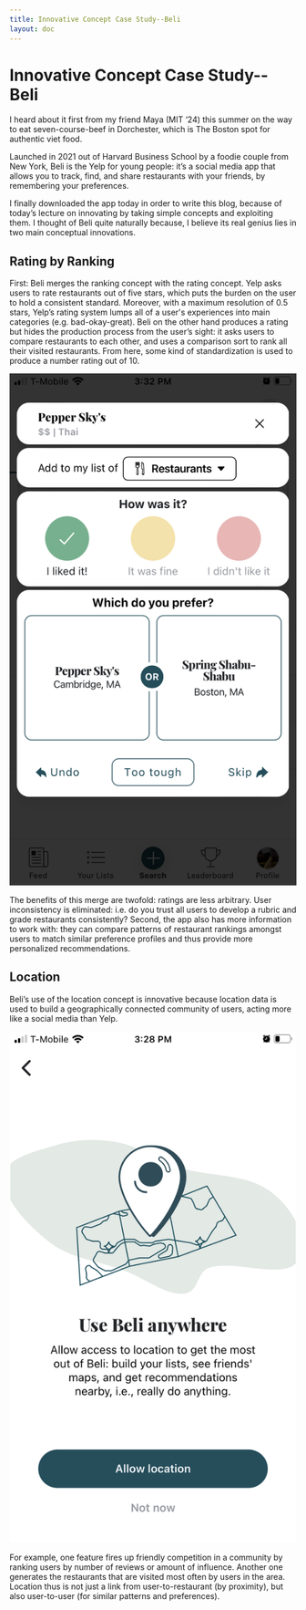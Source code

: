 ```yaml
---
title: Innovative Concept Case Study--Beli
layout: doc
---
```


# Innovative Concept Case Study--Beli

I heard about it first from my friend Maya (MIT ‘24) this summer on the way to eat seven-course-beef in Dorchester, which is The Boston spot for authentic viet food.

Launched in 2021 out of Harvard Business School by a foodie couple from New York, Beli is the Yelp for young people: it’s a social media app that allows you to track, find, and share restaurants with your friends, by remembering your preferences. 

I finally downloaded the app today in order to write this blog, because of today’s lecture on innovating by taking simple concepts and exploiting them. I thought of Beli quite naturally because, I believe its real genius lies in two main conceptual innovations. 

## Rating by Ranking

First: Beli merges the ranking concept with the rating concept. Yelp asks users to rate restaurants out of five stars, which puts the burden on the user to hold a consistent standard. Moreover, with a maximum resolution of 0.5 stars, Yelp’s rating system lumps all of a user's experiences into main categories (e.g. bad-okay-great). Beli on the other hand produces a rating but hides the production process from the user’s sight: it asks users to compare restaurants to each other, and uses a comparison sort to rank all their visited restaurants. From here, some kind of standardization is used to produce a number rating out of 10. 

![rank by comparison](beli/compare.png)

The benefits of this merge are twofold: ratings are less arbitrary. User inconsistency is eliminated: i.e. do you trust all users to develop a rubric and grade restaurants consistently? Second, the app also has more information to work with: they can compare patterns of restaurant rankings amongst users to match similar preference profiles and thus provide more personalized recommendations. 

## Location

Beli’s use of the location concept is innovative because location data is used to build a geographically connected community of users, acting more like a social media than Yelp. 

![location](beli/location.png)

For example, one feature fires up friendly competition in a community by ranking users by number of reviews or amount of influence. Another one generates the restaurants that are visited most often by users in the area. Location thus is not just a link from user-to-restaurant (by proximity), but also user-to-user (for similar patterns and preferences). 


